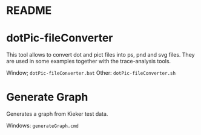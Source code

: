 # README

# dotPic-fileConverter

This tool allows to convert dot and pict files into ps, pnd and svg files.
They are used in some examples together with the trace-analysis tools.

Window; `dotPic-fileConverter.bat`
Other: `dotPic-fileConverter.sh`

# Generate Graph

Generates a graph from Kieker test data.

Windows: `generateGraph.cmd` 

